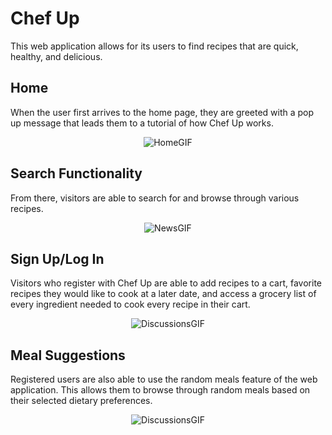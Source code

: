 # Chef Up

This web application allows for its users to find recipes that are quick, healthy, and delicious.

## Home

When the user first arrives to the home page, they are greeted with a pop up message that leads them to a tutorial of how Chef Up works.



<p align="center">
  <img src="https://media.giphy.com/media/YLFLF09Rhk7gEfavBT/giphy.gif" alt="HomeGIF"/>
</p>

## Search Functionality

From there, visitors are able to search for and browse through various recipes.

<p align="center">
  <img src="https://media.giphy.com/media/O7oJj17xcfxcquVdJ0/giphy.gif" alt="NewsGIF"/>
</p>



## Sign Up/Log In

Visitors who register with Chef Up are able to add recipes to a cart, favorite recipes they would like to cook at a later date, and access a grocery list of every ingredient needed to cook every recipe in their cart.

<p align="center">
  <img src="https://media.giphy.com/media/9YmbjFSRA86YinDPkS/giphy.gif" alt="DiscussionsGIF"/>
</p>

## Meal Suggestions

Registered users are also able to use the random meals feature of the web application. This allows them to browse through random meals based on their selected dietary preferences.

<p align="center">
  <img src="https://media.giphy.com/media/Mi9NFhFuZ9E1L34Itb/giphy.gif" alt="DiscussionsGIF"/>
</p>


